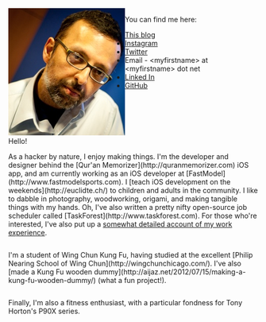 <div style="float: left"><img alt="Hello!" width="235" height="256" src="content/images/aijaz.jpg"><br>Hello!</div>
<p style="float: left">
As a hacker by nature, I enjoy making things.  I'm the developer and 
designer behind the [Qur'an Memorizer](http://quranmemorizer.com)
iOS app, and am currently working as an iOS developer at
[FastModel](http://www.fastmodelsports.com).  I [teach iOS development on the weekends](http://euclidte.ch/) to children and adults in the community. I like to dabble in photography, woodworking, origami, and making tangible things with my hands. Oh, I've also
written  a pretty nifty open-source job scheduler called
[TaskForest](http://www.taskforest.com). For those who're interested, I've also put up 
a <a href="http://aijaz.net/about/index.html#work">somewhat detailed account of my work experience</a>. 
</p>
<p style="float: left">
I'm a student of Wing Chun Kung Fu, having studied at the excellent
[Philip Nearing School of Wing Chun](http://wingchunchicago.com/).  I've
also [made a Kung Fu wooden dummy](http://aijaz.net/2012/07/15/making-a-kung-fu-wooden-dummy/) (what a fun project!).  
</p>
<p style="float: left">
Finally, I'm also a fitness enthusiast, with a particular fondness for Tony Horton's P90X series. 
</p>

You can find me here:

* [This blog](http://www.aijazansari.com/)
* [Instagram](http://instagram.com/aijaz_ansari)
* [Twitter](http://twitter.com/_aijaz_)
* Email - &lt;myfirstname&gt; at &lt;myfirstname&gt; dot net
* [Linked In](http://www.linkedin.com/in/aijaz)
* [GitHub](http://github.com/aijaz)
